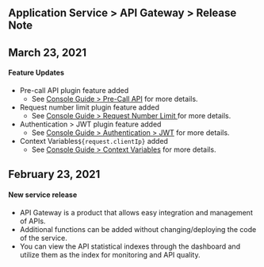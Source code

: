 ## Application Service > API Gateway > Release Note

## March 23, 2021
#### Feature Updates
* Pre-call API plugin feature added
    * See [Console Guide > Pre-Call API](./console-guide/#api-pre-call-api) for more details.
* Request number limit plugin feature added
    * See [Console Guide > Request Number Limit ](./console-guide/#_18) for more details.
* Authentication > JWT plugin feature added
    * See [Console Guide > Authentication > JWT](./console-guide/#jwt) for more details.
* Context Variables`${request.clientIp}` added
    * See [Console Guide > Context Variables](./console-guide/#_8) for more details.

## February 23, 2021
#### New service release 
* API Gateway is a product that allows easy integration and management of APIs.
* Additional functions can be added without changing/deploying the code of the service.
* You can view the API statistical indexes through the dashboard and utilize them as the index for monitoring and API quality.
